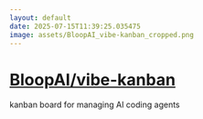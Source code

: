 ```yaml
---
layout: default
date: 2025-07-15T11:39:25.035475
image: assets/BloopAI_vibe-kanban_cropped.png
---
```


# [BloopAI/vibe-kanban](https://github.com/BloopAI/vibe-kanban)

kanban board for managing AI coding agents
